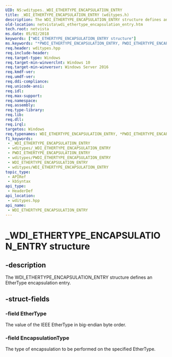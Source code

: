 ```yaml
---
UID: NS:wditypes._WDI_ETHERTYPE_ENCAPSULATION_ENTRY
title: _WDI_ETHERTYPE_ENCAPSULATION_ENTRY (wditypes.h)
description: The WDI_ETHERTYPE_ENCAPSULATION_ENTRY structure defines an EtherType encapsulation entry.
old-location: netvista\wdi_ethertype_encapsulation_entry.htm
tech.root: netvista
ms.date: 05/02/2018
keywords: ["WDI_ETHERTYPE_ENCAPSULATION_ENTRY structure"]
ms.keywords: "*PWDI_ETHERTYPE_ENCAPSULATION_ENTRY, PWDI_ETHERTYPE_ENCAPSULATION_ENTRY, PWDI_ETHERTYPE_ENCAPSULATION_ENTRY structure pointer [Device and Driver Installation], WDI_ETHERTYPE_ENCAPSULATION_ENTRY, WDI_ETHERTYPE_ENCAPSULATION_ENTRY structure [Device and Driver Installation], _WDI_ETHERTYPE_ENCAPSULATION_ENTRY, netvista.wdi_ethertype_encapsulation_entry, netvista.wifi_ethertype_encapsulation_entry, wditypes/PWDI_ETHERTYPE_ENCAPSULATION_ENTRY, wditypes/WDI_ETHERTYPE_ENCAPSULATION_ENTRY"
req.header: wditypes.hpp
req.include-header: 
req.target-type: Windows
req.target-min-winverclnt: Windows 10
req.target-min-winversvr: Windows Server 2016
req.kmdf-ver: 
req.umdf-ver: 
req.ddi-compliance: 
req.unicode-ansi: 
req.idl: 
req.max-support: 
req.namespace: 
req.assembly: 
req.type-library: 
req.lib: 
req.dll: 
req.irql: 
targetos: Windows
req.typenames: WDI_ETHERTYPE_ENCAPSULATION_ENTRY, *PWDI_ETHERTYPE_ENCAPSULATION_ENTRY
f1_keywords:
 - _WDI_ETHERTYPE_ENCAPSULATION_ENTRY
 - wditypes/_WDI_ETHERTYPE_ENCAPSULATION_ENTRY
 - PWDI_ETHERTYPE_ENCAPSULATION_ENTRY
 - wditypes/PWDI_ETHERTYPE_ENCAPSULATION_ENTRY
 - WDI_ETHERTYPE_ENCAPSULATION_ENTRY
 - wditypes/WDI_ETHERTYPE_ENCAPSULATION_ENTRY
topic_type:
 - APIRef
 - kbSyntax
api_type:
 - HeaderDef
api_location:
 - wditypes.hpp
api_name:
 - WDI_ETHERTYPE_ENCAPSULATION_ENTRY
---
```


# _WDI_ETHERTYPE_ENCAPSULATION_ENTRY structure


## -description

The 
  WDI_ETHERTYPE_ENCAPSULATION_ENTRY structure defines an EtherType encapsulation entry.

## -struct-fields

### -field EtherType

The value of the IEEE EtherType in big-endian byte order.

### -field EncapsulationType

The type of encapsulation to be performed on the specified EtherType.

